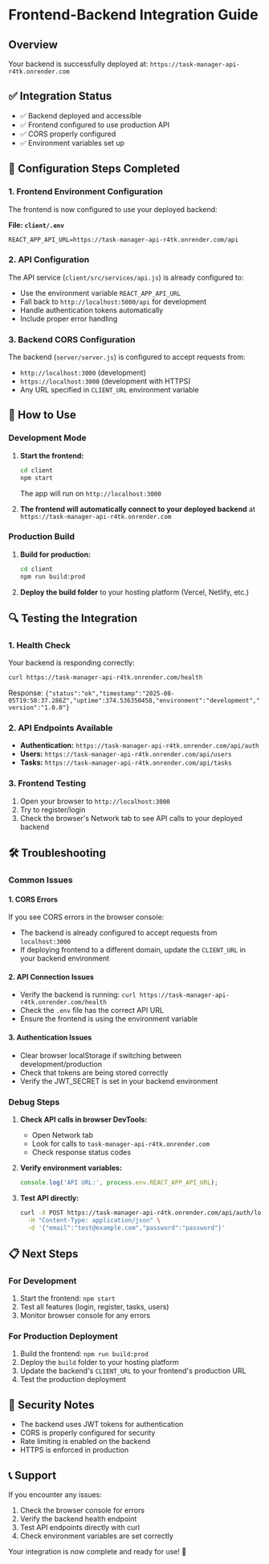 # Frontend-Backend Integration Guide

## Overview
Your backend is successfully deployed at: `https://task-manager-api-r4tk.onrender.com`

## ✅ Integration Status
- ✅ Backend deployed and accessible
- ✅ Frontend configured to use production API
- ✅ CORS properly configured
- ✅ Environment variables set up

## 🔧 Configuration Steps Completed

### 1. Frontend Environment Configuration
The frontend is now configured to use your deployed backend:

**File: `client/.env`**
```env
REACT_APP_API_URL=https://task-manager-api-r4tk.onrender.com/api
```

### 2. API Configuration
The API service (`client/src/services/api.js`) is already configured to:
- Use the environment variable `REACT_APP_API_URL`
- Fall back to `http://localhost:5000/api` for development
- Handle authentication tokens automatically
- Include proper error handling

### 3. Backend CORS Configuration
The backend (`server/server.js`) is configured to accept requests from:
- `http://localhost:3000` (development)
- `https://localhost:3000` (development with HTTPS)
- Any URL specified in `CLIENT_URL` environment variable

## 🚀 How to Use

### Development Mode
1. **Start the frontend:**
   ```bash
   cd client
   npm start
   ```
   The app will run on `http://localhost:3000`

2. **The frontend will automatically connect to your deployed backend** at `https://task-manager-api-r4tk.onrender.com`

### Production Build
1. **Build for production:**
   ```bash
   cd client
   npm run build:prod
   ```

2. **Deploy the build folder** to your hosting platform (Vercel, Netlify, etc.)

## 🔍 Testing the Integration

### 1. Health Check
Your backend is responding correctly:
```bash
curl https://task-manager-api-r4tk.onrender.com/health
```
Response: `{"status":"ok","timestamp":"2025-08-05T19:58:37.286Z","uptime":374.536350458,"environment":"development","version":"1.0.0"}`

### 2. API Endpoints Available
- **Authentication:** `https://task-manager-api-r4tk.onrender.com/api/auth`
- **Users:** `https://task-manager-api-r4tk.onrender.com/api/users`
- **Tasks:** `https://task-manager-api-r4tk.onrender.com/api/tasks`

### 3. Frontend Testing
1. Open your browser to `http://localhost:3000`
2. Try to register/login
3. Check the browser's Network tab to see API calls to your deployed backend

## 🛠️ Troubleshooting

### Common Issues

#### 1. CORS Errors
If you see CORS errors in the browser console:
- The backend is already configured to accept requests from `localhost:3000`
- If deploying frontend to a different domain, update the `CLIENT_URL` in your backend environment

#### 2. API Connection Issues
- Verify the backend is running: `curl https://task-manager-api-r4tk.onrender.com/health`
- Check the `.env` file has the correct API URL
- Ensure the frontend is using the environment variable

#### 3. Authentication Issues
- Clear browser localStorage if switching between development/production
- Check that tokens are being stored correctly
- Verify the JWT_SECRET is set in your backend environment

### Debug Steps
1. **Check API calls in browser DevTools:**
   - Open Network tab
   - Look for calls to `task-manager-api-r4tk.onrender.com`
   - Check response status codes

2. **Verify environment variables:**
   ```javascript
   console.log('API URL:', process.env.REACT_APP_API_URL);
   ```

3. **Test API directly:**
   ```bash
   curl -X POST https://task-manager-api-r4tk.onrender.com/api/auth/login \
     -H "Content-Type: application/json" \
     -d '{"email":"test@example.com","password":"password"}'
   ```

## 📋 Next Steps

### For Development
1. Start the frontend: `npm start`
2. Test all features (login, register, tasks, users)
3. Monitor browser console for any errors

### For Production Deployment
1. Build the frontend: `npm run build:prod`
2. Deploy the `build` folder to your hosting platform
3. Update the backend's `CLIENT_URL` to your frontend's production URL
4. Test the production deployment

## 🔐 Security Notes

- The backend uses JWT tokens for authentication
- CORS is properly configured for security
- Rate limiting is enabled on the backend
- HTTPS is enforced in production

## 📞 Support

If you encounter any issues:
1. Check the browser console for errors
2. Verify the backend health endpoint
3. Test API endpoints directly with curl
4. Check environment variables are set correctly

Your integration is now complete and ready for use! 🎉 